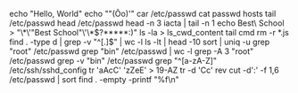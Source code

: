 echo "Hello, World"
echo "\"(Ôo)'"
car /etc/passwd
cat passwd hosts
tail /etc/passwd
head /etc/passwd
head -n 3 iacta | tail -n 1
echo Best\ School > "\\*\\\'\"Best School\"\\'\\\*\$\?\*\*\*\*\*:)"
ls -la > ls_cwd_content
tail cmd
rm -r *.js
find . -type d | grep -v "^[.]$" | wc -l
ls -lt | head -10
sort | uniq -u
grep "root" /etc/passwd
grep "bin" /etc/passwd | wc -l
grep -A 3 "root" /etc/passwd
grep -v "bin" /etc/passwd
grep "^[a-zA-Z]" /etc/ssh/sshd_config
tr 'aAcC' 'zZeE' > 19-AZ
tr -d 'Cc'
rev
cut -d':' -f 1,6 /etc/passwd | sort
find . -empty -printf "%f\n"
